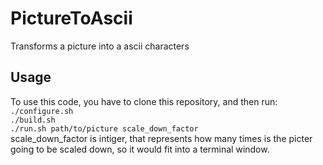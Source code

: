 # PictureToAscii
Transforms a picture into a ascii characters

## Usage
To use this code, you have to clone this repository, and then run:
``./configure.sh``<br/>
``./build.sh``<br/>
``./run.sh path/to/picture scale_down_factor`` <br/>
scale_down_factor is intiger, that represents how many times is the 
picter going to be scaled down, so it would fit into a terminal window.
